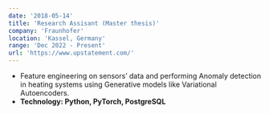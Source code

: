 ```yaml
---
date: '2018-05-14'
title: 'Research Assisant (Master thesis)'
company: 'Fraunhofer'
location: 'Kassel, Germany'
range: 'Dec 2022 - Present'
url: 'https://www.upstatement.com/'
---
```


- Feature engineering on sensors’ data and performing Anomaly detection in heating systems using Generative models like Variational Autoencoders.
- **Technology: Python, PyTorch, PostgreSQL**
